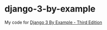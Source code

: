 # django-3-by-example
My code for [Django 3 By Example - Third Edition](https://learning.oreilly.com/library/view/django-3-by/9781838981952)
